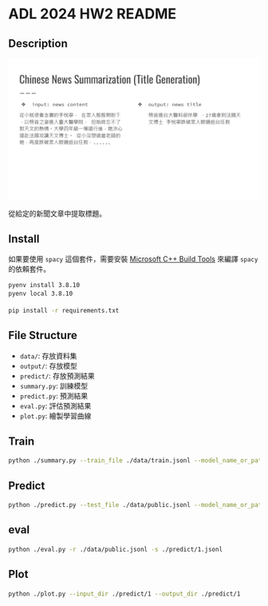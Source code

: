 # ADL 2024 HW2 README

## Description

![ADL 2024 HW2 Description](./image/image.png)

從給定的新聞文章中提取標題。

## Install

如果要使用 `spacy` 這個套件，需要安裝 [Microsoft C++ Build Tools](https://visualstudio.microsoft.com/zh-hant/visual-cpp-build-tools/) 來編譯 `spacy` 的依賴套件。

```bash
pyenv install 3.8.10
pyenv local 3.8.10

pip install -r requirements.txt
```

## File Structure

- `data/`: 存放資料集
- `output/`: 存放模型
- `predict/`: 存放預測結果
- `summary.py`: 訓練模型
- `predict.py`: 預測結果
- `eval.py`: 評估預測結果
- `plot.py`: 繪製學習曲線

## Train

```bash
python ./summary.py --train_file ./data/train.jsonl --model_name_or_path google/mt5-small --output_dir ./output/1 --text_column maintext --summary_column title --lr_scheduler_type cosine --max_source_length 512 --max_target_length 64 --pad_to_max_length --learning_rate 1e-4 --num_train_epochs 10 --per_device_train_batch_size 4 --per_device_eval_batch_size 8 --gradient_accumulation_steps 2 --num_beams 20 --source_prefix summarize: 
```

## Predict

```bash
python ./predict.py --test_file ./data/public.jsonl --model_name_or_path ./output/1 --text_column maintext --summary_column title --max_source_length 512 --max_target_length 64 --pad_to_max_length --per_device_test_batch_size 4 --strategy beam_search --num_beams 10 --output_file ./predict/1.jsonl
```

## eval

```bash
python ./eval.py -r ./data/public.jsonl -s ./predict/1.jsonl
```

## Plot

```bash
python ./plot.py --input_dir ./predict/1 --output_dir ./predict/1
```
